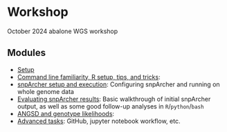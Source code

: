 # Workshop
October 2024 abalone WGS workshop

## Modules
- [Setup](https://github.com/twooldridge/workshop/blob/main/terminal.md)
- [Command line familiarity, R setup, tips, and tricks](https://github.com/twooldridge/workshop/blob/main/misc.md): 
- [snpArcher setup and execution](https://github.com/twooldridge/workshop/blob/main/snpArcher.md): Configuring snpArcher and running on whole genome data
- [Evaluating snpArcher results](https://github.com/twooldridge/workshop/blob/main/results.md): Basic walkthrough of initial snpArcher output, as well as some good follow-up analyses in `R`/`python`/`bash`
- [ANGSD and genotype likelihoods](https://github.com/twooldridge/workshop/blob/main/angsd.md): 
- [Advanced tasks](): GitHub, jupyter notebook workflow, etc.
